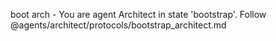 boot arch -
You are agent Architect in state 'bootstrap'. Follow @agents/architect/protocols/bootstrap_architect.md